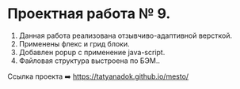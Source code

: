 # Проектная работа № 9.

1. Данная работа реализована отзывчиво-адаптивной версткой.
2. Применены флекс и грид блоки.
3. Добавлен popup с применение java-script.
4. Файловая структура выстроена по БЭМ..



Ссылка проекта :arrow_right:     https://tatyanadok.github.io/mesto/